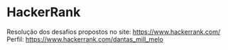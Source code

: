 # HackerRank
Resolução dos desafios propostos no site: https://www.hackerrank.com/
Perfil: https://www.hackerrank.com/dantas_mill_melo

